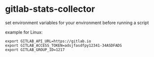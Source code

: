 # gitlab-stats-collector

set environment variables for your environment before running a script

example for Linux:
```
export GITLAB_API_URL=https://gitlab.io
export GITLAB_ACCESS_TOKEN=adsjfasdfpy12341-34ASDFADS
export GITLAB_GROUP_ID=1217
```